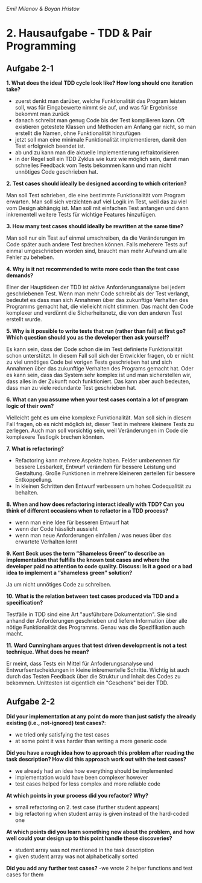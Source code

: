*Emil Milanov & Boyan Hristov*

# 2. Hausaufgabe - TDD & Pair Programming

## Aufgabe 2-1

**1. What does the ideal TDD cycle look like? How long should one iteration take?**
- zuerst denkt man darüber, welche Funktionalität das Program leisten soll, was für Eingabewerte nimmt sie auf, und was für Ergebnisse bekommt man zurück
- danach schreibt man genug Code bis der Test kompilieren kann. Oft existieren getestete Klassen und Methoden am Anfang gar nicht, so man erstellt die Namen, ohne Funktionalität hinzufügen
- jetzt soll man eine minimale Funktionalität implementieren, damit den Test erfolgreich beendet ist.
- ab und zu kann man die aktuelle Implementierung refraktorisieren
- in der Regel soll ein TDD Zyklus wie kurz wie möglich sein, damit man schnelles Feedback vom Tests bekommen kann und man nicht unnötiges Code geschrieben hat.

**2. Test cases should ideally be designed according to which criterion?**

Man soll Test schrieben, die eine bestimmte Funktionalität vom Program erwarten. Man soll sich verzichten auf viel Logik im Test, weil das zu viel vom Design abhängig ist. Man soll mit einfachen Test anfangen und dann inkrementell weitere Tests für wichtige Features hinzufügen.

**3. How many test cases should ideally be rewritten at the same time?**

Man soll nur ein Test auf einmal umschreiben, da die Veränderungen im Code später auch andere Test brechen können. Falls meherere Tests auf einmal umgeschrieben worden sind, braucht man mehr Aufwand um alle Fehler zu beheben.


**4. Why is it not recommended to write more code than the test case demands?**

Einer der Hauptideen der TDD ist aktive Anforderungsanalyse bei jedem geschriebenen Test. Wenn man mehr Code schreibt als der Test verlangt, bedeutet es dass man sich Annahmen über das zukunftige Verhalten des Programms gemacht hat, die vielleicht nicht stimmen. Das macht den Code komplexer und verdünnt die Sicherheitsnetz, die von den anderen Test erstellt wurde. 

**5. Why  is  it  possible  to  write  tests  that  run  (rather  than  fail)  at  first  go?   Which
question should you as the developer then ask yourself?**

Es kann sein, dass der Code schon die im Test definierte Funktionalität schon unterstützt. In diesem Fall soll sich der Entwickler fragen, ob er nicht zu viel unnötiges Code bei vorigen Tests geschrieben hat und sich Annahmen über das zukunftige Verhalten des Programs gemacht hat. Oder es kann sein, dass das System sehr komplex ist und man sicherstellen wir, dass alles in der Zukunft noch funktioniert. Das kann aber auch bedeuten, dass man zu viele redundante Test geschrieben hat.

**6. What can you assume when your test cases contain a lot of program logic of their own?**

Vielleicht geht es um eine komplexe Funktionalität. Man soll sich in diesem Fall fragen, ob es nicht möglich ist, dieser Test in mehrere kleinere Tests zu zerlegen. Auch man soll vorsichtig sein, weil Veränderungen im Code die komplexere Testlogik brechen könnten.

**7. What is refactoring?**
- Refactoring kann mehrere Aspekte haben. Felder umbenennen für bessere Lesbarkeit, Entwurf verändern für bessere Leistung und Gestaltung. Große Funktionen in mehrere kleineren zerteilen für bessere Entkoppellung.
- In kleinen Schritten den Entwurf verbessern um hohes Codequalität zu behalten.

**8. When and how does refactoring interact ideally with TDD? Can you think of different occasions when to refactor in a TDD process?**
- wenn man eine Idee für besseren Entwurf hat
- wenn der Code hässlich aussieht
- wenn man neue Anforderungen einfallen / was neues über das erwartete Verhalten lernt

**9. Kent Beck uses the term “Shameless Green” to describe an implementation that fulfills the known test cases and where the developer paid no attention to code quality.  Discuss:  Is it a good or a bad idea to implement a “shameless green” solution?**

Ja um nicht unnötiges Code zu schreiben.

**10. What is the relation between test cases produced via TDD and a specification?**

Testfälle in TDD sind eine Art "ausführbare Dokumentation". Sie sind anhand der Anforderungen geschrieben und liefern Information über alle nötige Funktionalität des Programms. Genau was die Spezifikation auch macht.

**11. Ward Cunningham argues that test driven development is not a test technique. What does he mean?**

Er meint, dass Tests ein Mittel für Anfoderungsanalyse und Entwurfsentscheidungen in kleine inkrementelle Schritte. Wichtig ist auch durch das Testen Feedback über die Struktur und Inhalt des Codes zu bekommen. Unittesten ist eigentlich ein "Geschenk" bei der TDD.

## Aufgabe 2-2

**Did your implementation at
any point do more than just
satisfy the already existing
(i.e., not-ignored) test cases?**: 
  - we tried only satisfying the test cases
  - at some point it was harder than writing a more generic code
  
**Did you have a rough idea how
to approach this problem after
reading the task description?
How did this approach
work out with the test cases?** 
  - we already had an idea how everything should be implemented
  - implementation would have been complexer however
  - test cases helped for less complex and more reliable code

**At which points in your process
did you refactor? Why?** 
  - small refactoring on 2. test case (further student appears)
  - big refactoring when student array is given instead of the hard-coded one

**At which points did you learn
something new about the
problem, and how well could
your design up to this point
handle these discoveries?**
  - student array was not mentioned in the task description
  - given student array was not alphabetically sorted

**Did you add any further test
cases?**
  -we wrote 2 helper functions and test cases for them


